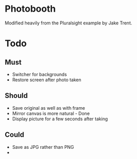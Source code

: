 Photobooth
==========

Modified heavily from the Pluralsight example by Jake Trent.

Todo
====

Must
----

* Switcher for backgrounds
* Restore screen after photo taken

Should
------

* Save original as well as with frame
* Mirror canvas is more natural - Done
* Display picture for a few seconds after taking



Could
-----

* Save as JPG rather than PNG
*
